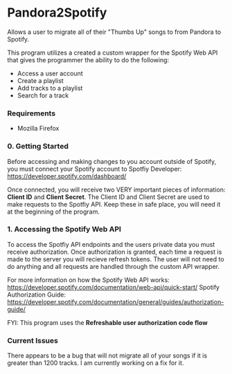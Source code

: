 # Pandora2Spotify
Allows a user to migrate all of their "Thumbs Up" songs to from Pandora to Spotify.

This program utilizes a created a custom wrapper for the Spotify Web API that gives the programmer the ability to do the following: 
- Access a user account
- Create a playlist
- Add tracks to a playlist
- Search for a track

### Requirements
- Mozilla Firefox 


### 0. Getting Started
Before accessing and making changes to you account outside of Spotify, you must connect your Spotify account to Spotfiy Developer:
https://developer.spotify.com/dashboard/

Once connected, you will receive two VERY important pieces of information: <b>Client ID</b> and <b>Client Secret</b>. The Client ID and Client Secret are used to make requests to the Spotfiy API. Keep these in safe place, you will need it at the beginning of the program. 

### 1. Accessing the Spotify Web API
To access the Spotfiy API endpoints and the users private data you must receive authorization. Once authorization is granted, each time a request is made to the server you will recieve refresh tokens. The user will not need to do anything and all requests are handled through the custom API wrapper.

For more information on how the Spotify Web API works: https://developer.spotify.com/documentation/web-api/quick-start/
Spotify Authorization Guide: https://developer.spotify.com/documentation/general/guides/authorization-guide/

FYI: This program uses the <b> Refreshable user authorization code flow </b>

### Current Issues
There appears to be a bug that will not migrate all of your songs if it is greater than 1200 tracks. I am currently working on a fix for it.
